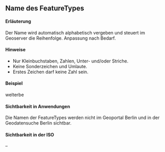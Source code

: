 ## Name des FeatureTypes

#### Erläuterung
Der Name wird automatisch alphabetisch vergeben und steuert im Geoserver die Reihenfolge. Anpassung nach Bedarf.

#### Hinweise
* Nur Kleinbuchstaben, Zahlen, Unter- und/oder Striche.
* Keine Sonderzeichen und Umlaute.
* Erstes Zeichen darf keine Zahl sein.

#### Beispiel
welterbe

#### Sichtbarkeit in Anwendungen
Die Namen der FeatureTypes werden nicht im Geoportal Berlin und in der Geodatensuche Berlin sichtbar.

#### Sichtbarkeit in der ISO
–
